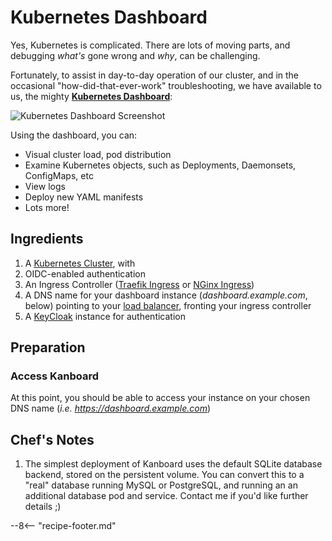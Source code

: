 # Kubernetes Dashboard

Yes, Kubernetes is complicated. There are lots of moving parts, and debugging _what's_ gone wrong and _why_, can be challenging.

Fortunately, to assist in day-to-day operation of our cluster, and in the occasional "how-did-that-ever-work" troubleshooting, we have available to us, the mighty **[Kubernetes Dashboard](https://github.com/kubernetes/dashboard)**:

![Kubernetes Dashboard Screenshot](/images/kubernetes-dashboard.png)

Using the dashboard, you can:

* Visual cluster load, pod distribution
* Examine Kubernetes objects, such as Deployments, Daemonsets, ConfigMaps, etc
* View logs
* Deploy new YAML manifests
* Lots more!

## Ingredients

1. A [Kubernetes Cluster](/kubernetes/design/), with
2. OIDC-enabled authentication
3. An Ingress Controller ([Traefik Ingress](/kubernetes/traefik/) or [NGinx Ingress](/kubernetes/nginx-ingress/)) 
4. A DNS name for your dashboard instance (*dashboard.example.com*, below) pointing to your [load balancer](/kubernetes/loadbalancer/), fronting your ingress controller
5. A [KeyCloak](/recipes/keycloak/) instance for authentication

## Preparation


### Access Kanboard

At this point, you should be able to access your instance on your chosen DNS name (*i.e. https://dashboard.example.com*)


## Chef's Notes

1. The simplest deployment of Kanboard uses the default SQLite database backend, stored on the persistent volume. You can convert this to a "real" database running MySQL or PostgreSQL, and running an an additional database pod and service. Contact me if you'd like further details ;)

--8<-- "recipe-footer.md"
